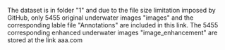 The dataset is in folder "1" and due to the file size limitation imposed by GitHub, only 5455 original underwater images "images" and the corresponding lable file "Annotations" are included in this link. The 5455 corresponding enhanced underwater images "image_enhancement" are stored at the link aaa.com
